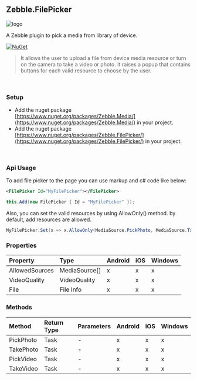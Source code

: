 [logo]: https://raw.githubusercontent.com/Geeksltd/Zebble.FilePicker/master/Shared/NuGet/Icon.png "Zebble.FilePicker"


## Zebble.FilePicker

![logo]

A Zebble plugin to pick a media from library of device.


[![NuGet](https://img.shields.io/nuget/v/Zebble.FilePicker.svg?label=NuGet)](https://www.nuget.org/packages/Zebble.FilePicker/)

> It allows the user to upload a file from device media resource or turn on the camera to take a video or photo. It raises a popup that contains buttons for each valid resource to choose by the user.

<br>


### Setup
* Add the nuget package [https://www.nuget.org/packages/Zebble.Media/](https://www.nuget.org/packages/Zebble.Media/) in your project.
* Add the nuget package [https://www.nuget.org/packages/Zebble.FilePicker/](https://www.nuget.org/packages/Zebble.FilePicker/) in your project.
<br>


### Api Usage

To add file picker to the page you can use markup and c# code like below:
```xml
<FilePicker Id="MyFilePicker"></FilePicker>
```
```csharp
this.Add(new FilePicker { Id = "MyFilePicker" });
```
Also, you can set the valid resources by using AllowOnly() method. by default, add resources are allowed.
```csharp
MyFilePicker.Set(x => x.AllowOnly(MediaSource.PickPhoto, MediaSource.TakePhoto));
```

### Properties
| Property     | Type         | Android | iOS | Windows |
| :----------- | :----------- | :------ | :-- | :------ |
| AllowedSources           | MediaSource[]          | x       | x   | x       |
| VideoQuality   | VideoQuality  | x | x | x |
| File    | File Info | x | x | x |


### Methods
| Method       | Return Type  | Parameters                          | Android | iOS | Windows |
| :----------- | :----------- | :-----------                        | :------ | :-- | :------ |
| PickPhoto         | Task| -| x       | x   | x       |
| TakePhoto         | Task| -| x       | x   | x       |
| PickVideo         | Task| -| x       | x   | x       |
| TakeVideo         | Task| -| x       | x   | x       |
